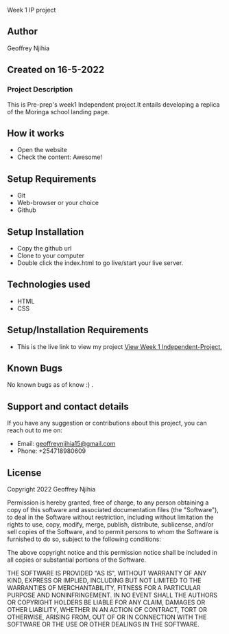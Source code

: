 Week 1 IP project

## Author
Geoffrey Njihia 

## Created on 16-5-2022

### Project Description
This is Pre-prep's week1 Independent project.It entails developing a replica of the Moringa school landing page.
## How it works
* Open the website
* Check the content: Awesome!

## Setup Requirements
* Git
* Web-browser or your choice
* Github

## Setup Installation
* Copy the github url
* Clone to your computer
* Double click the index.html to go live/start your live server.

## Technologies used
* HTML
* CSS

## Setup/Installation Requirements
* This is the live link to view my project <a href="https://developergeoff98.github.io/moringa-school-landing-page/">View Week 1 Independent-Project.</a>

## Known Bugs
No known bugs as of know :) .

## Support and contact details
If you have any suggestion or contributions about this project, you can reach out to me on:
* Email: geoffreynjihia15@gmail.com
* Phone: +254718980609

## License
Copyright 2022 Geoffrey Njihia

Permission is hereby granted, free of charge, to any person obtaining a copy of this software and associated documentation files (the "Software"), to deal in the Software without restriction, including without limitation the rights to use, copy, modify, merge, publish, distribute, sublicense, and/or sell copies of the Software, and to permit persons to whom the Software is furnished to do so, subject to the following conditions:

The above copyright notice and this permission notice shall be included in all copies or substantial portions of the Software.

THE SOFTWARE IS PROVIDED "AS IS", WITHOUT WARRANTY OF ANY KIND, EXPRESS OR IMPLIED, INCLUDING BUT NOT LIMITED TO THE WARRANTIES OF MERCHANTABILITY, FITNESS FOR A PARTICULAR PURPOSE AND NONINFRINGEMENT. IN NO EVENT SHALL THE AUTHORS OR COPYRIGHT HOLDERS BE LIABLE FOR ANY CLAIM, DAMAGES OR OTHER LIABILITY, WHETHER IN AN ACTION OF CONTRACT, TORT OR OTHERWISE, ARISING FROM, OUT OF OR IN CONNECTION WITH THE SOFTWARE OR THE USE OR OTHER DEALINGS IN THE SOFTWARE.
